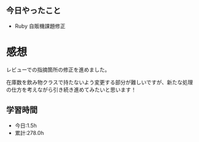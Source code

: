 ## 今日やったこと
- Ruby 自販機課題修正
 
# 感想
レビューでの指摘箇所の修正を進めました。

在庫数を飲み物クラスで持たないよう変更する部分が難しいですが、新たな処理の仕方を考えながら引き続き進めてみたいと思います！

## 学習時間
- 今日:1.5h
- 累計:278.0h
